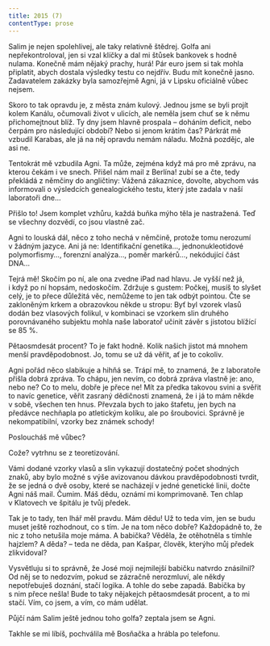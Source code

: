 ```yaml
---
title: 2015 (7)
contentType: prose
---
```


Salim je nejen spolehlivej, ale taky relativně štědrej. Golfa ani nepřekontroloval, jen si vzal klíčky a dal mi štůsek bankovek s hodně nulama. Konečně mám nějaký prachy, hurá! Pár euro jsem si tak mohla připlatit, abych dostala výsledky testu co nejdřív. Budu mít konečně jasno. Zadavatelem zakázky byla samozřejmě Agni, já v Lipsku oficiálně vůbec nejsem.

Skoro to tak opravdu je, z města znám kulový. Jednou jsme se byli projít kolem Kanálu, očumovali život v ulicích, ale neměla jsem chuť se k němu přichomejtnout blíž. Ty dny jsem hlavně prospala – doháním deficit, nebo čerpám pro následující období? Nebo si jenom krátím čas? Párkrát mě vzbudil Karabas, ale já na něj opravdu nemám náladu. Možná pozdějc, ale asi ne.

Tentokrát mě vzbudila Agni. Ta může, zejména když má pro mě zprávu, na kterou čekám i ve snech. Přišel nám mail z Berlína! zubí se a čte, tedy překládá z němčiny do angličtiny: Vážená zákaznice, dovolte, abychom vás informovali o výsledcích genealogického testu, který jste zadala v naší laboratoři dne…

Přišlo to! Jsem komplet vzhůru, každá buňka mýho těla je nastražená. Teď se všechny dozvědí, co jsou vlastně zač.

Agni to louská dál, něco z toho nechá v němčině, protože tomu nerozumí v žádným jazyce. Ani já ne: Identifikační genetika…, jednonukleotidové polymorfismy…, forenzní analýza…, poměr markérů…, nekódující část DNA…

Tejrá mě! Skočím po ní, ale ona zvedne iPad nad hlavu. Je vyšší než já, i když po ní hopsám, nedoskočím. Zdržuje s gustem: Počkej, musíš to slyšet celý, je to přece důležitá věc, nemůžeme to jen tak odbýt pointou. Čte se zakloněným krkem a obrazovkou někde u stropu: Byť byl vzorek vlasů dodán bez vlasových folikul, v kombinaci se vzorkem slin druhého porovnávaného subjektu mohla naše laboratoř učinit závěr s jistotou blížící se 85 %.

Pětaosmdesát procent? To je fakt hodně. Kolik našich jistot má mnohem menší pravděpodobnost. Jo, tomu se už dá věřit, ať je to cokoliv.

Agni pořád něco slabikuje a hihňá se. Trápí mě, to znamená, že z laboratoře přišla dobrá zpráva. To chápu, jen nevím, co dobrá zpráva vlastně je: ano, nebo ne? Co to melu, dobře je přece ne! Mít za předka takovou svini a svěřit to navíc genetice, věřit zasraný dědičnosti znamená, že i já to mám někde v sobě, všechen ten hnus. Převzala bych to jako štafetu, jen bych na předávce nechňapla po atletickým kolíku, ale po šroubovici. Správně je nekompatibilní, vzorky bez známek schody!

Posloucháš mě vůbec?

Cože? vytrhnu se z teoretizování.

Vámi dodané vzorky vlasů a slin vykazují dostatečný počet shodných znaků, aby bylo možné s výše avizovanou dávkou pravděpodobnosti tvrdit, že se jedná o dvě osoby, které se nacházejí v jedné genetické linii, dočte Agni náš mail. Čumim. Máš dědu, oznámí mi komprimovaně. Ten chlap v Klatovech ve špitálu je tvůj předek.

Tak je to tady, ten lhář měl pravdu. Mám dědu! Už to teda vím, jen se budu muset ještě rozhodnout, co s tím. Je na tom něco dobře? Každopádně to, že nic z toho netušila moje máma. A babička? Věděla, že otěhotněla s tímhle hajzlem? A děda? – teda ne děda, pan Kašpar, člověk, kterýho můj předek zlikvidoval?

Vysvětluju si to správně, že José moji nejmilejší babičku natvrdo znásilnil? Od něj se to nedozvím, pokud se zázračně nerozmluví, ale někdy nepotřebuješ doznání, stačí logika. A tohle do sebe zapadá. Babička by s nim přece nešla! Bude to taky nějakejch pětaosmdesát procent, a to mi stačí. Vím, co jsem, a vím, co mám udělat.

Půjčí nám Salim ještě jednou toho golfa? zeptala jsem se Agni.

Takhle se mi líbíš, pochválila mě Bosňačka a hrábla po telefonu.
